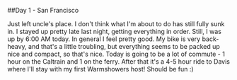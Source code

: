  
##Day 1 - San Francisco

Just left uncle's place. I don't think what I'm about to do has still fully sunk in. I stayed up pretty late last night, getting everything in order. Still, I was up by 6:00 AM today. In general I feel pretty good. My bike is very back-heavy, and that's a little troubling, but everything seems to be packed up nice and compact, so that's nice.
Today is going to be a lot of commute - 1 hour on the Caltrain and 1 on the ferry. After that it's a 4-5 hour ride to Davis where I'll stay with my first Warmshowers host! Should be fun :)